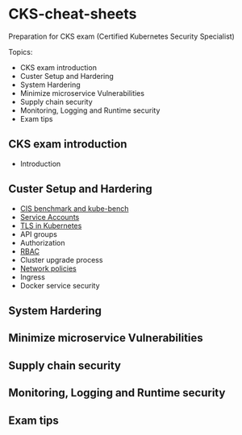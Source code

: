 # CKS-cheat-sheets
Preparation for CKS exam (Certified Kubernetes Security Specialist)

Topics:

* CKS exam introduction
* Custer Setup and Hardering
* System Hardering
* Minimize microservice Vulnerabilities
* Supply chain security
* Monitoring, Logging and Runtime security
* Exam tips

## CKS exam introduction

 - Introduction

## Custer Setup and Hardering

 - [CIS benchmark and kube-bench](cluster_setup/kube-bench.md)
 - [Service Accounts](cluster_setup/sa.md)
 - [TLS in Kubernetes](cluster_setup/TLS.md)
 - API groups
 - Authorization
 - [RBAC](cluster_setup/rbac.md)
 - Cluster upgrade process
 - [Network policies](cluster_setup/NetworkPolicy.md)
 - Ingress
 - Docker service security 

## System Hardering



## Minimize microservice Vulnerabilities

## Supply chain security

## Monitoring, Logging and Runtime security

## Exam tips



